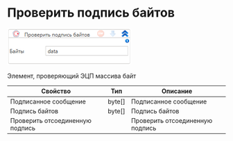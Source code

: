 # Проверить подпись байтов

![](../../../../resources/activities/extra/t1/cryptopro/image-581.png)

Элемент, проверяющий ЭЦП массива байт

| Свойство                        | Тип     | Описание                        |
| ------------------------------- | ------- | ------------------------------- |
| Подписанное сообщение           | byte\[] | Подписанное сообщение           |
| Подпись байтов                  | byte\[] | Подпись байтов                  |
| Проверить отсоединенную подпись |         | Проверить отсоединенную подпись |

